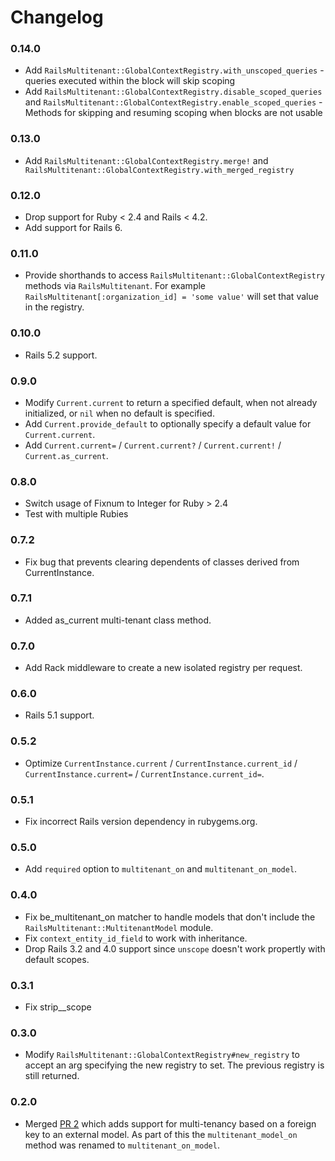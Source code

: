 # Changelog

### 0.14.0
* Add `RailsMultitenant::GlobalContextRegistry.with_unscoped_queries` - queries executed within the block will skip scoping
* Add `RailsMultitenant::GlobalContextRegistry.disable_scoped_queries` and `RailsMultitenant::GlobalContextRegistry.enable_scoped_queries` - Methods for skipping and resuming scoping when blocks are not usable

### 0.13.0
* Add `RailsMultitenant::GlobalContextRegistry.merge!` and 
` RailsMultitenant::GlobalContextRegistry.with_merged_registry`

### 0.12.0
* Drop support for Ruby < 2.4 and Rails < 4.2.
* Add support for Rails 6.

### 0.11.0
* Provide shorthands to access `RailsMultitenant::GlobalContextRegistry` methods via `RailsMultitenant`.
  For example `RailsMultitenant[:organization_id] = 'some value'` will set that value in the registry.

### 0.10.0
* Rails 5.2 support.

### 0.9.0
* Modify `Current.current` to return a specified default, when not already initialized, or `nil`
  when no default is specified.    
* Add `Current.provide_default` to optionally specify a default value for `Current.current`.    
* Add `Current.current=` / `Current.current?` / `Current.current!` / `Current.as_current`.

### 0.8.0
* Switch usage of Fixnum to Integer for Ruby > 2.4
* Test with multiple Rubies

### 0.7.2
* Fix bug that prevents clearing dependents of classes derived from CurrentInstance.  

### 0.7.1
* Added as_current multi-tenant class method.

### 0.7.0
* Add Rack middleware to create a new isolated registry per request.

### 0.6.0
* Rails 5.1 support.

### 0.5.2
* Optimize `CurrentInstance.current` / `CurrentInstance.current_id` / `CurrentInstance.current=`
  / `CurrentInstance.current_id=`.

### 0.5.1
* Fix incorrect Rails version dependency in rubygems.org.

### 0.5.0
* Add `required` option to `multitenant_on` and `multitenant_on_model`.

### 0.4.0
* Fix be_multitenant_on matcher to handle models that don't include the `RailsMultitenant::MultitenantModel` module.
* Fix `context_entity_id_field` to work with inheritance.
* Drop Rails 3.2 and 4.0 support since `unscope` doesn't work propertly with default scopes.

### 0.3.1
* Fix strip_<entity>_scope

### 0.3.0
* Modify `RailsMultitenant::GlobalContextRegistry#new_registry` to accept an arg
  specifying the new registry to set. The previous registry is still returned.

### 0.2.0
* Merged [PR 2](https://github.com/salsify/rails-multitenant/pull/2) which adds support for
  multi-tenancy based on a foreign key to an external model. As part of this the `multitenant_model_on`
  method was renamed to `multitenant_on_model`.
